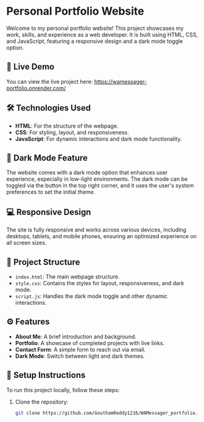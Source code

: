 # Personal Portfolio Website

Welcome to my personal portfolio website! This project showcases my work, skills, and experience as a web developer. It is built using HTML, CSS, and JavaScript, featuring a responsive design and a dark mode toggle option.

## 🚀 Live Demo

You can view the live project here: https://wamessager-portfolio.onrender.com/

## 🛠️ Technologies Used

- **HTML**: For the structure of the webpage.
- **CSS**: For styling, layout, and responsiveness.
- **JavaScript**: For dynamic interactions and dark mode functionality.

## 🌙 Dark Mode Feature

The website comes with a dark mode option that enhances user experience, especially in low-light environments. The dark mode can be toggled via the button in the top right corner, and it uses the user's system preferences to set the initial theme.

## 💻 Responsive Design

The site is fully responsive and works across various devices, including desktops, tablets, and mobile phones, ensuring an optimized experience on all screen sizes.

## 📁 Project Structure

- `index.html`: The main webpage structure.
- `style.css`: Contains the styles for layout, responsiveness, and dark mode.
- `script.js`: Handles the dark mode toggle and other dynamic interactions.

## ⚙️ Features

- **About Me**: A brief introduction and background.
- **Portfolio**: A showcase of completed projects with live links.
- **Contact Form**: A simple form to reach out via email.
- **Dark Mode**: Switch between light and dark themes.

## 🔧 Setup Instructions

To run this project locally, follow these steps:

1. Clone the repository:
   ```bash
   git clone https://github.com/GouthamReddy1216/WAMessager_portfolio.git
